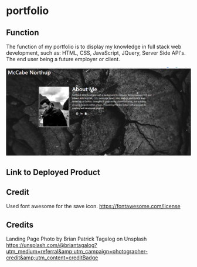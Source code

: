 # portfolio

## Function 
The function of my portfolio is to display my knowledge in  full stack web development, such as: HTML, CSS, JavaScript, JQuery, Server Side API's. The end user being a future employer or client.   

![image](assets/img/readme.png)



## Link to Deployed Product



## Credit
Used font awesome for the save icon.
https://fontawesome.com/license
## Credits 
Landing Page Photo by Brian Patrick Tagalog on Unsplash https://unsplash.com/@briantagalog?utm_medium=referral&amp;utm_campaign=photographer-credit&amp;utm_content=creditBadge





